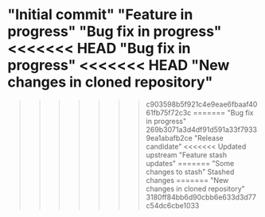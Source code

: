 "Initial commit" 
"Feature in progress" 
"Bug fix in progress" 
<<<<<<< HEAD
"Bug fix in progress" 
<<<<<<< HEAD
"New changes in cloned repository" 
=======
>>>>>>> c903598b5f921c4e9eae6fbaaf4061fb75f72c3c
=======
"Bug fix in progress"
>>>>>>> 269b3071a3d4df91d591a33f79339ea1abafb2ce
"Release candidate" 
<<<<<<< Updated upstream
"Feature stash updates" 
=======
"Some changes to stash" 
>>>>>>> Stashed changes
=======
"New changes in cloned repository"
>>>>>>> 3180ff84bb6d90cbb6e633d3d77c54dc6cbe1033
